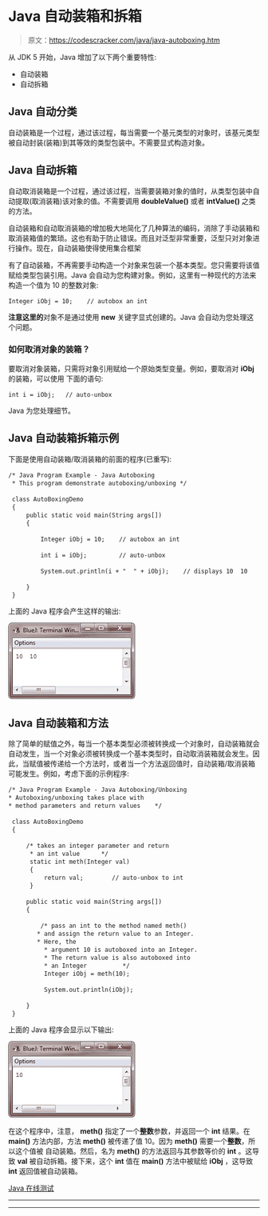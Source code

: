 # Java 自动装箱和拆箱

> 原文：<https://codescracker.com/java/java-autoboxing.htm>

从 JDK 5 开始，Java 增加了以下两个重要特性:

*   自动装箱
*   自动拆箱

## Java 自动分类

自动装箱是一个过程，通过该过程，每当需要一个基元类型的对象时，该基元类型被自动封装(装箱)到其等效的类型包装中。不需要显式构造对象。

## Java 自动拆箱

自动取消装箱是一个过程，通过该过程，当需要装箱对象的值时，从类型包装中自动提取(取消装箱)该对象的值。不需要调用 **doubleValue()** 或者 **intValue()** 之类的方法。

自动装箱和自动取消装箱的增加极大地简化了几种算法的编码，消除了手动装箱和取消装箱值的繁琐。这也有助于防止错误。而且对泛型非常重要，泛型只对对象进行操作。现在，自动装箱使得使用集合框架

有了自动装箱，不再需要手动构造一个对象来包装一个基本类型。您只需要将该值赋给类型包装引用。Java 会自动为您构建对象。例如，这里有一种现代的方法来构造一个值为 10 的整数对象:

```
Integer iObj = 10;    // autobox an int
```

**注意这里的**对象不是通过使用 **new** 关键字显式创建的。Java 会自动为您处理这个问题。

### 如何取消对象的装箱？

要取消对象装箱，只需将对象引用赋给一个原始类型变量。例如，要取消对 **iObj** 的装箱，可以使用 下面的语句:

```
int i = iObj;   // auto-unbox
```

Java 为您处理细节。

## Java 自动装箱拆箱示例

下面是使用自动装箱/取消装箱的前面的程序(已重写):

```
/* Java Program Example - Java Autoboxing
 * This program demonstrate autoboxing/unboxing */

 class AutoBoxingDemo
 {
     public static void main(String args[])
     {

         Integer iObj = 10;    // autobox an int

         int i = iObj;         // auto-unbox

         System.out.println(i + "  " + iObj);    // displays 10  10

     }
 }
```

上面的 Java 程序会产生这样的输出:

![java autoboxing](img/cea29b479ae48b32b95f8c64aaba805e.png)

## Java 自动装箱和方法

除了简单的赋值之外，每当一个基本类型必须被转换成一个对象时，自动装箱就会自动发生，当一个对象必须被转换成一个基本类型时，自动取消装箱就会发生。因此，当赋值被传递给一个方法时，或者当一个方法返回值时，自动装箱/取消装箱可能发生。例如，考虑下面的示例程序:

```
/* Java Program Example - Java Autoboxing/Unboxing
* Autoboxing/unboxing takes place with 
* method parameters and return values    */

 class AutoBoxingDemo
 {

     /* takes an integer parameter and return
      * an int value      */
      static int meth(Integer val)
      {
          return val;        // auto-unbox to int
      }

     public static void main(String args[])
     {

         /* pass an int to the method named meth() 
        * and assign the return value to an Integer.
        * Here, the
          * argument 10 is autoboxed into an Integer.
          * The return value is also autoboxed into
          * an Integer          */
          Integer iObj = meth(10);

          System.out.println(iObj);

     }
 }
```

上面的 Java 程序会显示以下输出:

![java autobox unbox](img/11f324f30138e8e39ec41317ae2c3578.png)

在这个程序中，注意， **meth()** 指定了一个**整数**参数，并返回一个 **int** 结果。在 **main()** 方法内部，方法 **meth()** 被传递了值 10。因为 **meth()** 需要一个**整数**，所以这个值被 自动装箱。然后，名为 **meth()** 的方法返回与其参数等价的 **int** 。这导致 **val** 被自动拆箱。接下来，这个 **int** 值在 **main()** 方法中被赋给 **iObj** ，这导致 **int** 返回值被自动装箱。

[Java 在线测试](/exam/showtest.php?subid=1)

* * *

* * *